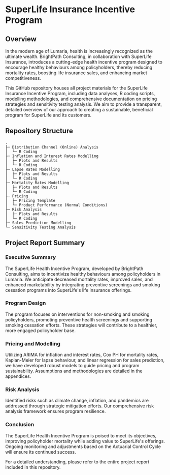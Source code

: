 # SuperLife Insurance Incentive Program

## Overview

In the modern age of Lumaria, health is increasingly recognized as the ultimate wealth. BrightPath Consulting, in collaboration with SuperLife Insurance, introduces a cutting-edge health incentive program designed to encourage healthy behaviours among policyholders, thereby reducing mortality rates, boosting life insurance sales, and enhancing market competitiveness.

This GitHub repository houses all project materials for the SuperLife Insurance Incentive Program, including data analyses, R coding scripts, modelling methodologies, and comprehensive documentation on pricing strategies and sensitivity testing analysis. We aim to provide a transparent, detailed overview of our approach to creating a sustainable, beneficial program for SuperLife and its customers.

## Repository Structure

```{shell}
.
├─ Distribution Channel (Online) Analysis
│  └─ R Coding
├─ Inflation and Interest Rates Modelling
│  ├─ Plots and Results
│  └─ R Coding
├─ Lapse Rates Modelling
│  ├─ Plots and Results
│  └─ R Coding
├─ Mortality Rates Modelling
│  ├─ Plots and Results
│  └─ R Coding
├─ Pricing
│  ├─ Pricing Template
│  └─ Product Performance (Normal Conditions)
├─ Risk Analysis
│  ├─ Plots and Results
│  └─ R Coding
├─ Sales Prediction Modelling
└─ Sensitivity Testing Analysis
```

## Project Report Summary

### Executive Summary

The SuperLife Health Incentive Program, developed by BrightPath Consulting, aims to incentivize healthy behaviours among policyholders in Lumaria. We anticipate decreased mortality rates, improved sales, and enhanced marketability by integrating preventive screenings and smoking cessation programs into SuperLife's life insurance offerings.

### Program Design

The program focuses on interventions for non-smoking and smoking policyholders, promoting preventive health screenings and supporting smoking cessation efforts. These strategies will contribute to a healthier, more engaged policyholder base.

### Pricing and Modelling

Utilizing ARIMA for inflation and interest rates, Cox PH for mortality rates, Kaplan-Meier for lapse behaviour, and linear regression for sales prediction, we have developed robust models to guide pricing and program sustainability. Assumptions and methodologies are detailed in the appendices.

### Risk Analysis

Identified risks such as climate change, inflation, and pandemics are addressed through strategic mitigation efforts. Our comprehensive risk analysis framework ensures program resilience.

### Conclusion

The SuperLife Health Incentive Program is poised to meet its objectives, improving policyholder mortality while adding value to SuperLife's offerings. Ongoing monitoring and adjustments based on the Actuarial Control Cycle will ensure its continued success.

For a detailed understanding, please refer to the entire project report included in this repository.
